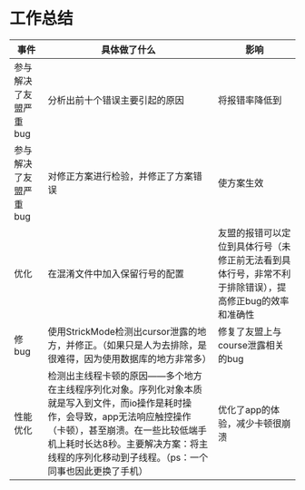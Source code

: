 # 工作总结

| 事件 | 具体做了什么 | 影响 |
| -- | -- | -- |
|参与解决了友盟严重bug| 分析出前十个错误主要引起的原因 | 将报错率降低到 |
|参与解决了友盟严重bug| 对修正方案进行检验，并修正了方案错误 | 使方案生效 |
|优化 |在混淆文件中加入保留行号的配置 | 友盟的报错可以定位到具体行号（未修正前无法看到具体行号，非常不利于排除错误），提高修正bug的效率和准确性 |
|修bug |使用StrickMode检测出cursor泄露的地方，并修正。（如果只是人为去排除，是很难得，因为使用数据库的地方非常多） | 修复了友盟上与course泄露相关的bug |
|性能优化 |检测出主线程卡顿的原因——多个地方在主线程序列化对象。序列化对象本质就是写入到文件，而io操作是耗时操作，会导致，app无法响应触控操作（卡顿），甚至崩溃。在一些比较低端手机上耗时长达8秒。主要解决方案：将主线程的序列化移动到子线程。（ps：一个同事也因此更换了手机）| 优化了app的体验，减少卡顿很崩溃 |
